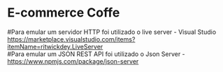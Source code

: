 # E-commerce Coffe

#Para emular um servidor HTTP foi utilizado o live server - Visual Studio https://marketplace.visualstudio.com/items?itemName=ritwickdey.LiveServer<br>
#Para emular um JSON REST API foi utilizado o Json Server - https://www.npmjs.com/package/json-server 
